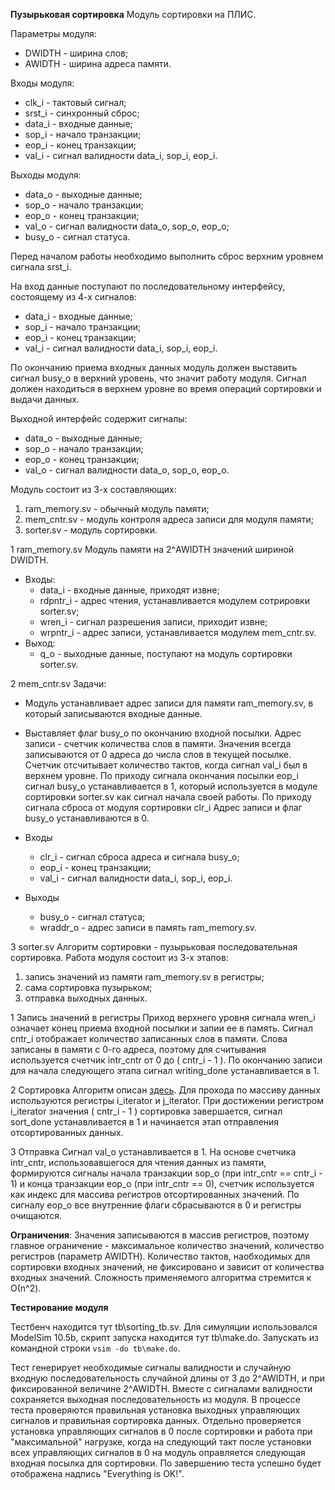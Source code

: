 __Пузырьковая сортировка__
Модуль сортировки на ПЛИС.

Параметры модуля:
* DWIDTH - ширина слов;
* AWIDTH - ширина адреса памяти.

Входы модуля:
* clk_i - тактовый сигнал;
* srst_i - синхронный сброс;
* data_i - входные данные;
* sop_i  - начало транзакции;
* eop_i  - конец транзакции;
* val_i  - сигнал валидности data_i, sop_i, eop_i.

Выходы модуля:
* data_o - выходные данные;
* sop_o  - начало транзакции;
* eop_o  - конец транзакции;
* val_o  - сигнал валидности data_o, sop_o, eop_o;
* busy_o - сигнал статуса.


Перед началом работы необходимо выполнить сброс верхним уровнем сигнала srst_i. 

На вход данные поступают по последовательному интерфейсу, состоящему из 4-х сигналов:
* data_i - входные данные;
* sop_i  - начало транзакции;
* eop_i  - конец транзакции;
* val_i  - сигнал валидности data_i, sop_i, eop_i.

По окончанию приема входных данных модуль должен выставить сигнал busy_o в верхний уровень,
что значит работу модуля. Сигнал должен находиться в верхнем уровне во время операций сортировки
и выдачи данных.

Выходной интерфейс содержит сигналы:
* data_o - выходные данные;
* sop_o  - начало транзакции;
* eop_o  - конец транзакции;
* val_o  - сигнал валидности data_o, sop_o, eop_o.


Модуль состоит из 3-х составляющих:
1. ram_memory.sv - обычный модуль памяти;
1. mem_cntr.sv - модуль контроля адреса записи для модуля памяти;
1. sorter.sv - модуль сортировки.

1 ram_memory.sv
Модуль памяти на 2^AWIDTH значений шириной DWIDTH.
* Входы:
  * data_i - входные данные, приходят извне;
  * rdpntr_i - адрес чтения, устанавливается модулем сотрировки sorter.sv;
  * wren_i - сигнал разрешения записи, приходит извне;
  * wrpntr_i - адрес записи, устанавливается модулем mem_cntr.sv.
* Выход:
  * q_o - выходные данные, поступают на модуль сортировки sorter.sv.

2 mem_cntr.sv
Задачи:
* Модуль устанавливает адрес записи для памяти ram_memory.sv, в который записываются входные данные.
* Выставляет флаг busy_o по окончанию входной посылки.
Адрес записи - счетчик количества слов в памяти. Значения всегда записываются от 0 адреса до числа слов в текущей посылке. Счетчик отсчитывает количество тактов, когда сигнал val_i был в верхнем уровне. По приходу сигнала окончания посылки eop_i сигнал busy_o устанавливается в 1, который используется в модуле сортировки sorter.sv как сигнал начала своей работы. По приходу сигнала сброса от модуля сортировки clr_i Адрес записи и флаг busy_o устанавливаются в 0.

* Входы
  * clr_i - сигнал сброса адреса и сигнала busy_o;
  * eop_i - конец транзакции;
  * val_i - сигнал валидности data_i, sop_i, eop_i. 
* Выходы
  * busy_o - сигнал статуса;
  * wraddr_o - адрес записи в память ram_memory.sv.

3 sorter.sv
Алгоритм сортировки - пузырьковая последовательная сортировка. 
Работа модуля состоит из 3-х этапов:
1. запись значений из памяти ram_memory.sv в регистры;
1. сама сортировка пузырьком;
1. отправка выходных данных.

1 Запись значений в регистры
Приход верхнего уровня сигнала wren_i означает конец приема входной посылки и запии ее в память. 
Сигнал cntr_i отображает количество записанных слов в памяти. Слова записаны в памяти с 0-го адреса, поэтому для считывания используется счетчик intr_cntr от 0 до ( cntr_i - 1 ). По окончанию записи для начала следующего этапа сигнал writing_done устанавливается в 1.

2 Сортировка
Алгоритм описан [здесь](http://aliev.me/runestone/SortSearch/TheBubbleSort.html). Для прохода по массиву данных используются регистры i_iterator и j_iterator. При достижении регистром i_iterator значения ( cntr_i - 1 ) сортировка завершается, сигнал sort_done устанавливается в 1 и начинается этап отправления отсортированных данных.

3 Отправка
Сигнал val_o устанавливается в 1. На основе счетчика intr_cntr, использовавшегося для чтения данных из памяти, формируются сигналы начала транзакции sop_o (при intr_cntr == cntr_i - 1) и конца транзакции eop_o (при intr_cntr == 0), счетчик используется как индекс для массива регистров отсортированных значений. 
По сигналу eop_o все внутренние флаги сбрасываются в 0 и регистры очищаются. 

__Ограничения__:
Значения записываются в массив регистров, поэтому главное ограничение - максимальное количество значений, количество регистров (параметр AWIDTH).
Количество тактов, наобходимых для сортировки входных значений, не фиксировано и зависит от количества входных значений. Сложность применяемого алгоритма стремится к О(n^2).

__Тестирование модуля__

Тестбенч находится тут tb\sorting_tb.sv. Для симуляции использовался ModelSim 10.5b, скрипт запуска находится тут tb\make.do. Запускать из командной строки `vsim -do tb\make.do`.

Тест генерирует необходимые сигналы валидности и случайную входную последовательность случайной длины от 3 до 2^AWIDTH, и при фиксированной величине 2^AWIDTH. Вместе с сигналами валидности сохраняется выходная последовательность из модуля. В процессе теста проверяются правильная установка выходных управляющих сигналов и правильная сортировка данных. Отдельно проверяется установка управляющих сигналов в 0 после сортировки и работа при "максимальной" нагрузке, когда на следующий такт после установки всех управляющих сигналов в 0 на модуль оправляется следующая входная посылка для сортировки. По завершению теста успешно будет отображена надпись "Everything is OK!".

